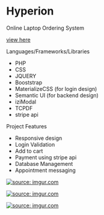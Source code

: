 <h1>Hyperion</h1>
<p>Online Laptop Ordering System</p>

<a href="http://www.hyperion-company.epizy.com" target="_blank">view here</a>

<p>Languages/Frameworks/Libraries</p>
  <ul>
    <li>PHP</li>
    <li>CSS</li>
    <li>JQUERY</li>
    <li>Booststrap</li>
    <li>MaterializeCSS (for login design)</li>
    <li>Semantic UI (for backend design)</li>
    <li>iziModal</li>
    <li>TCPDF</li>
    <li>stripe api</li>
  </ul>

<p>Project Features</p>

<ul>
  <li>Responsive design</li>
  <li>Login Validation</li>
  <li>Add to cart</li>
  <li>Payment using stripe api</li>
  <li>Database Management</li>
  <li>Appointment messaging</li>
</ul>


<a href="https://imgur.com/jJaK7oG"><img src="https://i.imgur.com/jJaK7oG.jpg" title="source: imgur.com" /></a>

<a href="https://imgur.com/nRH3mNA"><img src="https://i.imgur.com/nRH3mNA.jpg" title="source: imgur.com" /></a>

<a href="https://imgur.com/SsRY6Bq"><img src="https://i.imgur.com/SsRY6Bq.jpg" title="source: imgur.com" /></a>

